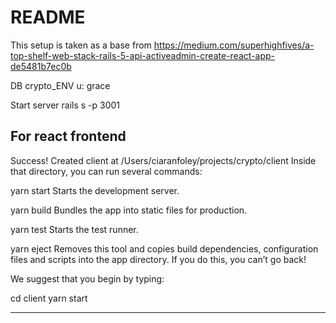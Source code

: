 # README

This setup is taken as a base from 
https://medium.com/superhighfives/a-top-shelf-web-stack-rails-5-api-activeadmin-create-react-app-de5481b7ec0b



DB
crypto_ENV
u: grace


Start server
rails s -p 3001


For react frontend
----------
Success! Created client at /Users/ciaranfoley/projects/crypto/client
Inside that directory, you can run several commands:

  yarn start
    Starts the development server.

  yarn build
    Bundles the app into static files for production.

  yarn test
    Starts the test runner.

  yarn eject
    Removes this tool and copies build dependencies, configuration files
    and scripts into the app directory. If you do this, you can’t go back!

We suggest that you begin by typing:

  cd client
  yarn start


------
